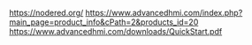 https://nodered.org/
https://www.advancedhmi.com/index.php?main_page=product_info&cPath=2&products_id=20
https://www.advancedhmi.com/downloads/QuickStart.pdf